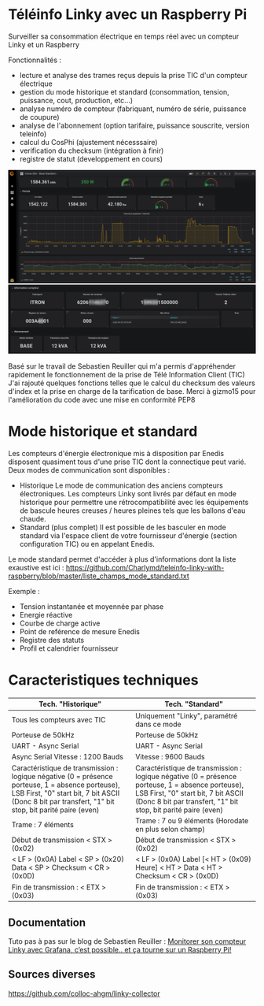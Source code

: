 # Téléinfo Linky avec un Raspberry Pi
Surveiller sa consommation électrique en temps réel avec un compteur Linky et un Raspberry 

Fonctionnalités :
- lecture et analyse des trames reçus depuis la prise TIC d'un compteur électrique
- gestion du mode historique et standard (consommation, tension, puissance, cout, production, etc...)
- analyse numéro de compteur (fabriquant, numéro de série, puissance de coupure)
- analyse de l'abonnement (option tarifaire, puissance souscrite, version teleinfo)
- calcul du CosPhi (ajustement nécesssaire)
- verification du checksum (intégration à finir)
- registre de statut (developpement en cours)

![grafana_std](https://github.com/Charlymd/teleinfo-linky-with-raspberry/blob/master/grafana_linky_standard.png)
![grafana_std2](https://github.com/Charlymd/teleinfo-linky-with-raspberry/blob/master/grafana%20info%20compteur%20floute.png)

Basé sur le travail de Sebastien Reuiller qui m'a permis d'appréhender rapidement le fonctionnement de la prise de Télé Information Client (TIC)
J'ai rajouté quelques fonctions telles que le calcul du checksum des valeurs d'index et la prise en charge de la tarification de base.
Merci à gizmo15 pour l'amélioration du code avec une mise en conformité PEP8
# Mode historique et standard
Les compteurs d'énergie électronique mis à disposition par Enedis disposent quasiment tous d'une prise TIC dont la connectique peut varié.
Deux modes de communication sont disponibles : 
- Historique 
Le mode de communication des anciens compteurs électroniques.
Les compteurs Linky sont livrés par défaut en mode historique pour permettre une rétrocompatibilité avec les équipements de bascule heures creuses /  heures pleines tels que les ballons d'eau chaude.
- Standard (plus complet)
Il est possible de les basculer en mode standard via l'espace client de votre fournisseur d'énergie (section configuration TIC) ou en appelant Enedis.

Le mode standard permet d'accéder à plus d'informations dont la liste exaustive est ici :
https://github.com/Charlymd/teleinfo-linky-with-raspberry/blob/master/liste_champs_mode_standard.txt

Exemple :
- Tension instantanée et moyennée par phase
- Energie réactive
- Courbe de charge active
- Point de reférence de mesure Enedis
- Registre des statuts 
- Profil et calendrier fournisseur

# Caracteristiques techniques
|Tech. "Historique"|Tech. "Standard"  |
|--|--|
| Tous les compteurs avec TIC| Uniquement "Linky", paramétré dans ce mode |
|Porteuse de 50kHz|Porteuse de 50kHz|
|UART - Async Serial|UART - Async Serial|
|Async Serial Vitesse : 1200 Bauds|Vitesse : 9600 Bauds|
|Caractéristique de transmission : logique négative (0 = présence porteuse, 1 = absence porteuse), LSB First, "0" start bit, 7 bit ASCII (Donc 8 bit par transfert, "1" bit stop, bit parité paire (even)  |Caractéristique de transmission : logique négative (0 = présence porteuse, 1 = absence porteuse), LSB First, "0" start bit, 7 bit ASCII (Donc 8 bit par transfert, "1" bit stop, bit parité paire (even)|
|Trame : 7 éléments|Trame : 7 ou 9 éléments (Horodate en plus selon champ)|
|Début de transmission < STX > (0x02)|Début de transmission < STX > (0x02)|
|< LF > (0x0A) Label < SP > (0x20) Data < SP > Checksum < CR > (0x0D)|< LF > (0x0A) Label [< HT > (0x09) Heure] < HT > Data < HT > Checksum < CR > (0x0D)|
|Fin de transmission : < ETX > (0x03)|Fin de transmission : < ETX > (0x03)|

## Documentation

Tuto pas à pas sur le blog de Sebastien Reuiller : [Monitorer son compteur Linky avec Grafana, c’est possible.. et ça tourne sur un Raspberry Pi!](https://sebastienreuiller.fr/blog/monitorer-son-compteur-linky-avec-grafana-cest-possible-et-ca-tourne-sur-un-raspberry-pi/)

## Sources diverses
https://github.com/colloc-ahgm/linky-collector
